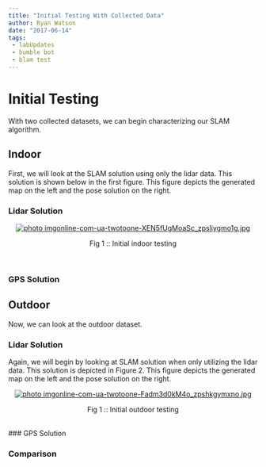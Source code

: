 ```yaml
---
title: "Initial Testing With Collected Data"
author: Ryan Watson
date: "2017-06-14"
tags:
 - labUpdates
 - bumble bot
 - blam test
---
```


# Initial Testing 

With two collected datasets, we can begin characterizing our SLAM algorithm. 

## Indoor 


First, we will look at the SLAM solution using only the lidar data. This solution 
is shown below in the first figure. This figure depicts the generated map on the left and 
the pose solution on the right. 

### Lidar Solution
<p align="center">
<a href="https://lh3.googleusercontent.com/wSclDDBh4lCFsDNwF0-1jdMeWTzfo-oEp-fJFSgQA1jeOKcnZp52ruFa2UKQ8HWcintG8cBWz0fWXTX8fwXqUpQrldisR4MK67_nSoN68dhKJVyFhITXaoYvU_MWAIlnMafHDyd2NQ=w630-h329-no" target="_blank"><img src="https://lh3.googleusercontent.com/wSclDDBh4lCFsDNwF0-1jdMeWTzfo-oEp-fJFSgQA1jeOKcnZp52ruFa2UKQ8HWcintG8cBWz0fWXTX8fwXqUpQrldisR4MK67_nSoN68dhKJVyFhITXaoYvU_MWAIlnMafHDyd2NQ=w630-h329-no" border="0" alt=" photo imgonline-com-ua-twotoone-XEN5fUgMoaSc_zpsliygmo1g.jpg"/></a>
</p>
<p align="center">
Fig 1 :: Initial indoor testing   
</p>
<br>


### GPS Solution 



## Outdoor 

Now, we can look at the outdoor dataset. 

### Lidar Solution 

Again, we will begin by looking at SLAM solution when only utilizing the lidar 
data. This solution is depicted in Figure 2. This figure depicts the generated 
map on the left and the pose solution on the right. 


<p align="center">
<a href="https://lh3.googleusercontent.com/xLla8OeL4tI1tpzrNbxj-N9pIaYTRc80P2d2-XvjMkPizVihH1LiyREoVbj2vcTY_2_7HD7yyti_-Iy4zopycewSHlLNzUN1IRHw9SC6rv7zYEwkiR0RvVWptENEx-8jzvNwyjMdnw=w630-h148-no" target="_blank"><img src="https://lh3.googleusercontent.com/xLla8OeL4tI1tpzrNbxj-N9pIaYTRc80P2d2-XvjMkPizVihH1LiyREoVbj2vcTY_2_7HD7yyti_-Iy4zopycewSHlLNzUN1IRHw9SC6rv7zYEwkiR0RvVWptENEx-8jzvNwyjMdnw=w630-h148-no" border="0" alt=" photo imgonline-com-ua-twotoone-Fadm3d0kM4o_zpshkgymxno.jpg"/></a>
</p>
<p align="center">
Fig 1 :: Initial outdoor testing   
</p>
<br>
### GPS Solution 

### Comparison
